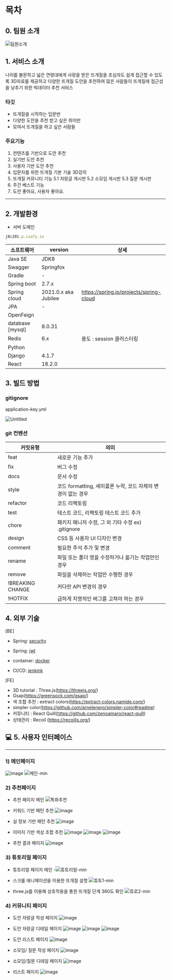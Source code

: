 
# 목차

## 0. 팀원 소개

![팀원소개](./exec/img/20230407_025916.png)

## 1. 서비스 소개



나이를 불문하고 넓은 연령대에게 사랑을 받은 뜨개질을 초심자도 쉽게 접근할 수 있도록 3D자료를 제공하고 다양한 뜨개질 도안을 추천하여 많은 사람들이 뜨개질에 접근성을 낮추기 위한 빅데이터 추천 서비스

### 타깃

- 뜨개질을 시작하는 입문반
- 다양한 도안을 추천 받고 싶은 취미반
- 모여서 뜨개질을 하고 싶은 사람들

### 주요기능

1. 컨텐츠를 기반으로 도안 추천
2. 실기반 도안 추천
3. 사용자 기반 도안 추천
4. 입문자를 위한 뜨개질 기본 기술 3D강의
5. 뜨개질 커뮤니티 기능
    5.1 자랑글 게시판
    5.2 소모임 게시판
    5.3 질문 게시판
6. 주간 베스트 기능
7. 도안 좋아요, 사용자 좋아요.

---

## 2. 개발환경

- 서버 도메인

```jsx
j8c201.p.ssafy.io
```

| 소프트웨어 | version | 상세 |
| --- | --- | --- |
| Java SE | JDK8 |  |
| Swagger | Springfox |  |
| Gradle | - |  |
| Spring boot | 2.7.x |  |
| Spring cloud | 2021.0.x aka Jubilee | https://spring.io/projects/spring-cloud |
| JPA | - |  |
| OpenFeign |  |  |
| database [mysql] | 8.0.31 |  |
| Redis | 6.x | 용도 : session 클러스터링 |
| Python |  |  |
| Django | 4.1.7 |  |
| React | 18.2.0 |  |

## 3. 빌드 방법


### gitignore

application-key.yml

![Untitled](./exec/img/20230407_022000.png)

### git 컨벤션

| 커밋유형 | 의미 |
| --- | --- |
| feat | 새로운 기능 추가 |
| fix | 버그 수정 |
| docs | 문서 수정 |
| style | 코드 formatting, 세미콜론 누락, 코드 자체의 변경이 없는 경우 |
| refactor | 코드 리팩토링 |
| test | 테스트 코드, 리팩토링 테스트 코드 추가 |
| chore | 패키지 매니저 수정, 그 외 기타 수정 ex) .gitignore |
| design | CSS 등 사용자 UI 디자인 변경 |
| comment | 필요한 주석 추가 및 변경 |
| rename | 파일 또는 폴더 명을 수정하거나 옮기는 작업만인 경우 |
| remove | 파일을 삭제하는 작업만 수행한 경우 |
| !BREAKING CHANGE | 커다란 API 변경의 경우 |
| !HOTFIX | 급하게 치명적인 버그를 고쳐야 하는 경우 |

## 4. 외부 기술
[BE]
- Spring: [security][securitylink]

[securitylink]: ./exec/tech/SPRING/Spring%20Security.md

- Spring: [jwt][jwtlink]

[jwtlink]: ./exec/tech/JWT/spring_jwt.md

- container: [docker][dockerlink]

[dockerlink]: ./exec/tech/Docker/docker.md

- CI/CD: [jenkink][jenkinslink]

[jenkinslink]: ./exec/tech/Jenkins/jenkins%2094b7ac670a1d47ae9201e58604d7ab1d.md

[FE]
- 3D tutorial : Three.js(https://threejs.org/)
- Gsap(https://greensock.com/gsap/)
- 색 조합 추천 : extract colors(https://extract-colors.namide.com/)
- simpler color(https://github.com/arnelenero/simpler-color#readme)
- 커뮤니티 : React Quill(https://github.com/zenoamaro/react-quill)
- 상태관리 : Recoil (https://recoiljs.org/)
## &#128187; 5. 사용자 인터페이스
---
### 1) 메인페이지
![image](https://github.com/yeni28/Tink/assets/79498424/e1417636-0d53-4b02-9687-84a22ae59c3c)
![메인-min](https://github.com/yeni28/Tink/assets/79498424/bbbc9d49-0477-4a49-89e9-f51d5a125cf2)


### 2) 추천페이지
- 추천 페이지 메인
![특화추천](https://github.com/yeni28/Tink/assets/79498424/b80b1fde-5c81-4c51-aaaf-ff3b26c68029)

- 키워드 기반 패턴 추천
![image](https://github.com/yeni28/Tink/assets/79498424/02a00633-1677-477f-a962-0b1ceaba410e)

- 실 정보 기반 패턴 추천
![image](https://github.com/yeni28/Tink/assets/79498424/5866faf9-cffd-43b2-afaf-5ee004afb0c1)

- 이미지 기반 색상 조합 추천
 ![image](https://github.com/yeni28/Tink/assets/79498424/b55a32e5-3b8d-46fa-a5d4-27c9056fece5)
![image](https://github.com/yeni28/Tink/assets/79498424/129938ee-b8ad-439d-8633-32c1309cd15d)
![image](https://github.com/yeni28/Tink/assets/79498424/f89d52b9-84b6-4d01-9185-305e67a4340a)

- 추천 결과 페이지
![image](https://github.com/yeni28/Tink/assets/79498424/eab12a0e-5fa3-42e7-b351-53f1508edb0d)


### 3) 튜토리얼 페이지
- 튜토리얼 페이지 메인
-![튜토리얼-min](https://github.com/yeni28/Tink/assets/79498424/445224bf-b6c8-46a8-b164-a0451a7ad38d)

- 스크롤 애니메이션을 이용한 뜨개질 설명
![튜토1-min](https://github.com/yeni28/Tink/assets/79498424/c88ceb6b-b069-45d4-ac1e-9fadaca1f4c4)

- three.js를 이용해 상호작용을 통한 뜨개질 단계 360도 확인
![튜로2-min](https://github.com/yeni28/Tink/assets/79498424/1cab2a09-3cf0-4b8a-a67e-f788e4373457)

### 4) 커뮤니티 페이지

- 도안 자랑글 작성 페이지
![image](https://github.com/yeni28/Tink/assets/79498424/be9cfcac-55fa-43a9-952f-f5e85cec8212)

- 도안 자랑글 디테일 페이지
![image](https://github.com/yeni28/Tink/assets/79498424/db41d4fc-d1c5-46ce-9898-05111a79ecda)
![image](https://github.com/yeni28/Tink/assets/79498424/fd5a1a80-a5ec-404f-bbbc-bded99ca49a1)
![image](https://github.com/yeni28/Tink/assets/79498424/787ac37b-940c-4157-b6c7-e6e307342bc0)

- 도안 리스트 페이지
![image](https://github.com/yeni28/Tink/assets/79498424/681ef69c-5afe-4c34-86c4-abc8066951c7)


- 소모임/ 질문 작성 페이지
 ![image](https://github.com/yeni28/Tink/assets/79498424/4dcc76e0-5b72-4c0f-a1af-2156f21eb3a2)

- 소모임/질문 디테일 페이지
![image](https://github.com/yeni28/Tink/assets/79498424/de727fe0-40a4-4a5d-a115-2f201924248a)

- 리스트 페이지
![image](https://github.com/yeni28/Tink/assets/79498424/64e0cf2b-d54e-403d-97e4-cb24b2aab5e4)

